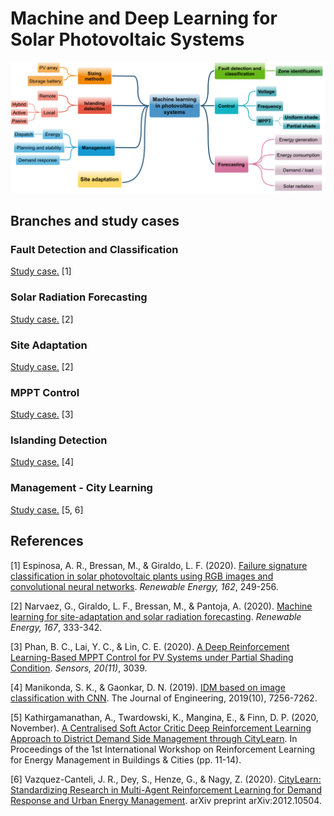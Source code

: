 # Machine and Deep Learning for Solar Photovoltaic Systems

![Branches](Branches.PNG)

## Branches and study cases

### Fault Detection and Classification

[Study case.](https://github.com/SmartSystems-UniAndes/Failure_Detection_for_PV_Panels) [1]

### Solar Radiation Forecasting

[Study case.](https://github.com/SmartSystems-UniAndes/Solar_Radiation_Forecasting) [2]

### Site Adaptation

[Study case.](https://github.com/SmartSystems-UniAndes/Machine_Learning_for_Site_Adaptation) [2]

### MPPT Control

[Study case.](https://github.com/SmartSystems-UniAndes/PV_MPPT_Control_Based_on_Reinforcement_Learning) [3]

### Islanding Detection

[Study case.](https://github.com/SmartSystems-UniAndes/Islanding_Detection) [4]

### Management - City Learning

[Study case.](https://github.com/SmartSystems-UniAndes/Management_City_Learning) [5, 6]

## References

[1] Espinosa, A. R., Bressan, M., & Giraldo, L. F. (2020). [Failure signature classification in solar photovoltaic plants using RGB images and convolutional neural networks](https://www.sciencedirect.com/science/article/abs/pii/S0960148120312301). *Renewable Energy, 162*, 249-256.

[2] Narvaez, G., Giraldo, L. F., Bressan, M., & Pantoja, A. (2020). [Machine learning for site-adaptation and solar radiation forecasting](https://www.sciencedirect.com/science/article/abs/pii/S0960148120318395). *Renewable Energy, 167*, 333-342.

[3] Phan, B. C., Lai, Y. C., & Lin, C. E. (2020). [A Deep Reinforcement Learning-Based MPPT Control for PV Systems under Partial Shading Condition](https://www.mdpi.com/1424-8220/20/11/3039). *Sensors, 20(11)*, 3039.

[4] Manikonda, S. K., & Gaonkar, D. N. (2019). [IDM based on image classification with CNN](https://www.semanticscholar.org/paper/IDM-based-on-image-classification-with-CNN-Manikonda-Gaonkar/3094cf9ebe9af980ef97d5e326e0dfa690897b15). The Journal of Engineering, 2019(10), 7256-7262.

[5] Kathirgamanathan, A., Twardowski, K., Mangina, E., & Finn, D. P. (2020, November). [A Centralised Soft Actor Critic 
Deep Reinforcement Learning Approach to District Demand Side Management through CityLearn](https://arxiv.org/pdf/2009.10562.pdf). In Proceedings of the 1st 
International Workshop on Reinforcement Learning for Energy Management in Buildings & Cities (pp. 11-14).

[6] Vazquez-Canteli, J. R., Dey, S., Henze, G., & Nagy, Z. (2020). [CityLearn: Standardizing Research in Multi-Agent
Reinforcement Learning for Demand Response and Urban Energy Management](https://arxiv.org/ftp/arxiv/papers/2012/2012.10504.pdf). arXiv preprint arXiv:2012.10504.
